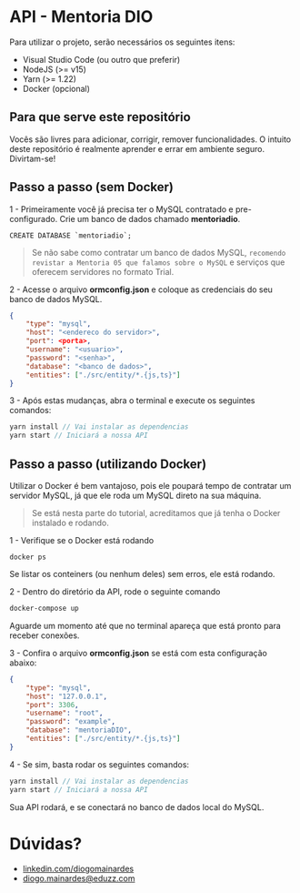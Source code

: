 # API - Mentoria DIO

Para utilizar o projeto, serão necessários os seguintes itens:

* Visual Studio Code (ou outro que preferir)
* NodeJS (>= v15)
* Yarn (>= 1.22)
* Docker (opcional)

## Para que serve este repositório
Vocês são livres para adicionar, corrigir, remover funcionalidades. O intuito deste repositório é realmente aprender e errar em ambiente seguro.
Divirtam-se!

## Passo a passo (sem Docker)
1 - Primeiramente você já precisa ter o MySQL contratado e pre-configurado. Crie um banco de dados chamado **mentoriadio**.

```
CREATE DATABASE `mentoriadio`;
```

> Se não sabe como contratar um banco de dados MySQL, ``recomendo revistar a Mentoria 05 que falamos sobre o MySQL`` e serviços que oferecem servidores no formato Trial.


2 - Acesse o arquivo **ormconfig.json** e coloque as credenciais do seu banco de dados MySQL.


```json
{
    "type": "mysql",
    "host": "<endereco do servidor>",
    "port": <porta>,
    "username": "<usuario>",
    "password": "<senha>",
    "database": "<banco de dados>",
    "entities": ["./src/entity/*.{js,ts}"]
}
```
3 - Após estas mudanças, abra o terminal e execute os seguintes comandos:
```javascript
yarn install // Vai instalar as dependencias
yarn start // Iniciará a nossa API
```


## Passo a passo (utilizando Docker)
Utilizar o Docker é bem vantajoso, pois ele poupará tempo de contratar um servidor MySQL, já que ele roda um MySQL direto na sua máquina.

> Se está nesta parte do tutorial, acreditamos que já tenha o Docker instalado e rodando.

1 - Verifique se o Docker está rodando
```
docker ps
```
Se listar os conteiners (ou nenhum deles) sem erros, ele está rodando.

2 - Dentro do diretório da API, rode o seguinte comando
```sh
docker-compose up
```
Aguarde um momento até que no terminal apareça que está pronto para receber conexões.

3 - Confira o arquivo **ormconfig.json** se está com esta configuração abaixo:
```json
{
    "type": "mysql",
    "host": "127.0.0.1",
    "port": 3306,
    "username": "root",
    "password": "example",
    "database": "mentoriaDIO",
    "entities": ["./src/entity/*.{js,ts}"]
}
```

4 - Se sim, basta rodar os seguintes comandos:
```javascript
yarn install // Vai instalar as dependencias
yarn start // Iniciará a nossa API
```

Sua API rodará, e se conectará no banco de dados local do MySQL.
# Dúvidas?
* [linkedin.com/diogomainardes](linkedin.com/diogomainardes)
* [diogo.mainardes@eduzz.com](diogo.mainardes@eduzz.com)

